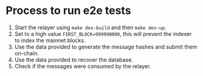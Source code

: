 # Process to run e2e tests

1. Start the relayer using `make dev-build` and then `make dev-up`.
2. Set to a high value `FIRST_BLOCK=999990000`, this will prevent the indexer to index the mainnet blocks.
3. Use the data provided to generate the message hashes and submit them on-chain.
4. Use the data provided to recover the database.
5. Check if the messages were consumed by the relayer.
